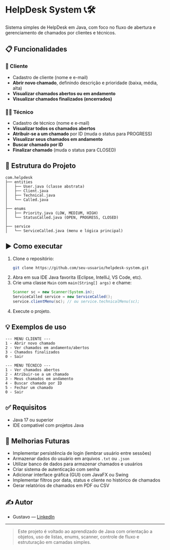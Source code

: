 # HelpDesk System 📞🛠️

Sistema simples de HelpDesk em Java, com foco no fluxo de abertura e gerenciamento de chamados por clientes e técnicos.

## 📋 Funcionalidades

### 👤 Cliente
- Cadastro de cliente (nome e e-mail)
- **Abrir novo chamado**, definindo descrição e prioridade (baixa, média, alta)
- **Visualizar chamados abertos ou em andamento**
- **Visualizar chamados finalizados (encerrados)**

### 🧑‍💻 Técnico
- Cadastro de técnico (nome e e-mail)
- **Visualizar todos os chamados abertos**
- **Atribuir-se a um chamado** por ID (muda o status para PROGRESS)
- **Visualizar seus chamados em andamento**
- **Buscar chamado por ID**
- **Finalizar chamado** (muda o status para CLOSED)

## 🧱 Estrutura do Projeto

```
com.helpdesk
├── entities
│   ├── User.java (classe abstrata)
│   ├── Client.java
│   ├── Technical.java
│   └── Called.java
│
├── enums
│   ├── Priority.java (LOW, MEDIUM, HIGH)
│   └── StatusCalled.java (OPEN, PROGRESS, CLOSED)
│
├── service
│   └── ServiceCalled.java (menu e lógica principal)
```

## ▶️ Como executar

1. Clone o repositório:
   ```bash
   git clone https://github.com/seu-usuario/helpdesk-system.git
   ```
2. Abra em sua IDE Java favorita (Eclipse, IntelliJ, VS Code, etc).
3. Crie uma classe `Main` com `main(String[] args)` e chame:
   ```java
   Scanner sc = new Scanner(System.in);
   ServiceCalled service = new ServiceCalled();
   service.clientMenu(sc); // ou service.technicalMenu(sc);
   ```
4. Execute o projeto.

## 💡 Exemplos de uso

```text
--- MENU CLIENTE ---
1 - Abrir novo chamado
2 - Ver chamados em andamento/abertos
3 - Chamados finalizados
0 - Sair
```

```text
--- MENU TÉCNICO ---
1 - Ver chamados abertos
2 - Atribuir-se a um chamado
3 - Meus chamados em andamento
4 - Buscar chamado por ID
5 - Fechar um chamado
0 - Sair
```

## ✅ Requisitos
- Java 17 ou superior
- IDE compatível com projetos Java

## 🔮 Melhorias Futuras

- Implementar persistência de login (lembrar usuário entre sessões)
- Armazenar dados do usuário em arquivos `.txt` ou `.json`
- Utilizar banco de dados para armazenar chamados e usuários
- Criar sistema de autenticação com senha
- Adicionar interface gráfica (GUI) com JavaFX ou Swing
- Implementar filtros por data, status e cliente no histórico de chamados
- Gerar relatórios de chamados em PDF ou CSV

## ✍️ Autor

- Gustavo — [LinkedIn](https://www.linkedin.com/in/gustavo-oliveira-1477922b3/)

---

> Este projeto é voltado ao aprendizado de Java com orientação a objetos, uso de listas, enums, scanner, controle de fluxo e estruturação em camadas simples.

